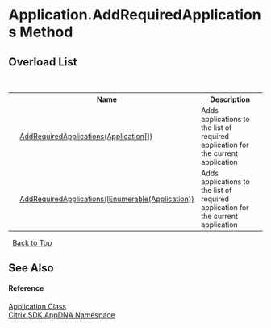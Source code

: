 # Application.AddRequiredApplications Method 
 


## Overload List
&nbsp;<table><tr><th></th><th>Name</th><th>Description</th></tr><tr><td>![Public method](media/pubmethod.gif "Public method")</td><td><a href="dd15cb97-2d54-b098-91b3-8a11d88590ad">AddRequiredApplications(Application[])</a></td><td>
Adds applications to the list of required application for the current application</td></tr><tr><td>![Public method](media/pubmethod.gif "Public method")</td><td><a href="e9e33dc3-81c7-f2db-c3c8-356882779b28">AddRequiredApplications(IEnumerable(Application))</a></td><td>
Adds applications to the list of required application for the current application</td></tr></table>&nbsp;
<a href="#application.addrequiredapplications-method">Back to Top</a>

## See Also


#### Reference
<a href="1779bfff-4b29-0f26-8a09-10acdd530bbc">Application Class</a><br /><a href="fe2d265b-410b-8b11-1eb4-a790e0b062bf">Citrix.SDK.AppDNA Namespace</a><br />
